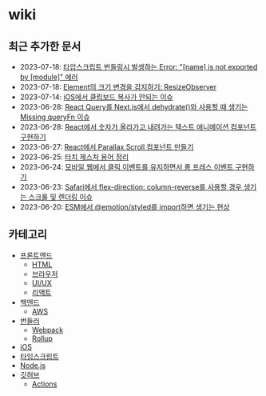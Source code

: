 # wiki

## 최근 추가한 문서

- 2023-07-18: [타압스크립트 번들링시 발생하는 Error: "[name] is not exported by [module]" 에러](./bundler/rollup/typescript-name-is-not-exported-by-module/ko.md)
- 2023-07-18: [Element의 크기 변경을 감지하기: ResizeObserver](./front-end/browser/resize-observer/ko.md)
- 2023-07-14: [iOS에서 클립보드 복사가 안되는 이슈](./front-end/browser/clipboard-copy-not-working-ios/ko.md)
- 2023-06-28: [React Query를 Next.js에서 dehydrate()와 사용할 때 생기는 Missing queryFn 이슈](./front-end/react/react-query-dehydrate-nextjs-missing-queryfn/ko.md)
- 2023-06-28: [React에서 숫자가 올라가고 내려가는 텍스트 애니메이션 컴포넌트 구현하기](./front-end/uiux/implement-rolling-number-component-in-react/ko.md)
- 2023-06-27: [React에서 Parallax Scroll 컴포넌트 만들기](./front-end/uiux/implement-parallax-scroll-component-in-react/ko.md)
- 2023-06-25: [터치 제스처 용어 정리](./front-end/uiux/touch-gesture-terms/ko.md)
- 2023-06-24: [모바일 웹에서 클릭 이벤트를 유지하면서 롱 프레스 이벤트 구현하기](./front-end/browser/implement-long-press-event-with-click-event-on-mobile-web/ko.md)
- 2023-06-23: [Safari에서 flex-direction: column-reverse를 사용할 경우 생기는 스크롤 및 렌더링 이슈](./front-end/browser/safari-flex-direction-column-reverse-scroll-and-rendering-issue/ko.md)
- 2023-06-20: [ESM에서 @emotion/styled를 import하면 생기는 현상](./typescript/esm-emotion-styled-import/ko.md)

## 카테고리

- [프론트엔드](./front-end/ko.md)
  - [HTML](./front-end/html/ko.md)
  - [브라우저](./front-end/browser/ko.md)
  - [UI/UX](./front-end/uiux/ko.md)
  - [리액트](./front-end/react/ko.md)
- [백엔드](./back-end/ko.md)
  - [AWS](./back-end/aws/ko.md)
- [번들러](./bundler/ko.md)
  - [Webpack](./bundler/webpack/ko.md)
  - [Rollup](./bundler/rollup/ko.md)
- [iOS](./ios/ko.md)
- [타입스크립트](./typescript/ko.md)
- [Node.js](./nodejs/ko.md)
- [깃허브](./github/ko.md)
  - [Actions](./github/actions/ko.md)
